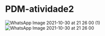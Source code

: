# PDM-atividade2

![WhatsApp Image 2021-10-30 at 21 26 00 (1)](https://user-images.githubusercontent.com/58004858/139561951-ff8e6cd7-ae82-4fd7-80ed-a73f2a9b36a0.jpeg)
![WhatsApp Image 2021-10-30 at 21 26 00](https://user-images.githubusercontent.com/58004858/139561952-a8959031-bece-4767-822a-cbe8882435be.jpeg)
